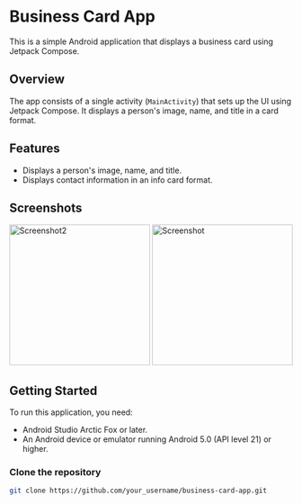 # Business Card App

This is a simple Android application that displays a business card using Jetpack Compose.

## Overview

The app consists of a single activity (`MainActivity`) that sets up the UI using Jetpack Compose. It displays a person's image, name, and title in a card format.

## Features

- Displays a person's image, name, and title.
- Displays contact information in an info card format.

## Screenshots

<img src="https://github.com/klokidis/SimpleUIBusinessCard/assets/132920931/ac7570bc-a5a4-448b-bdd5-5fd6ed233907" width="250" alt="Screenshot2"> <img src="https://github.com/klokidis/SimpleUIBusinessCard/assets/132920931/237611bb-d323-4723-957b-b581fbbe68d2" width="250" alt="Screenshot">

## Getting Started

To run this application, you need:

- Android Studio Arctic Fox or later.
- An Android device or emulator running Android 5.0 (API level 21) or higher.

### Clone the repository

```bash
git clone https://github.com/your_username/business-card-app.git
